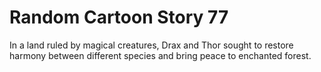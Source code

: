 # Random Cartoon Story 77

In a land ruled by magical creatures, Drax and Thor sought to restore harmony between different species and bring peace to enchanted forest.